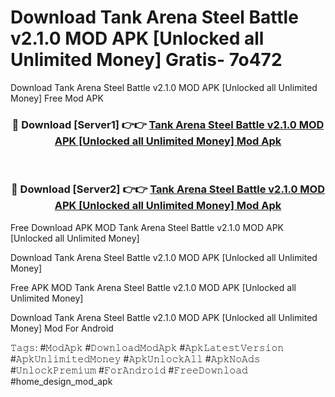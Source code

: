 # Download Tank Arena Steel Battle v2.1.0 MOD APK [Unlocked all Unlimited Money] Gratis- 7o472
Download Tank Arena Steel Battle v2.1.0 MOD APK [Unlocked all Unlimited Money] Free Mod APK

<div align="center">
<h3>🔴 Download [Server1] 👉👉 <a href="https://apk-comot.site?title=Tank_Arena_Steel_Battle_v2.1.0_MOD_APK_[Unlocked_all_Unlimited_Money]">Tank Arena Steel Battle v2.1.0 MOD APK [Unlocked all Unlimited Money] Mod Apk</a></h3><br>

<h3>🔴 Download [Server2] 👉👉 <a href="https://apk-comot.site?title=Tank_Arena_Steel_Battle_v2.1.0_MOD_APK_[Unlocked_all_Unlimited_Money]">Tank Arena Steel Battle v2.1.0 MOD APK [Unlocked all Unlimited Money] Mod Apk</a></h3>
</div>


Free Download APK MOD Tank Arena Steel Battle v2.1.0 MOD APK [Unlocked all Unlimited Money]

Download Tank Arena Steel Battle v2.1.0 MOD APK [Unlocked all Unlimited Money] 

Free APK MOD Tank Arena Steel Battle v2.1.0 MOD APK [Unlocked all Unlimited Money] 

Download Tank Arena Steel Battle v2.1.0 MOD APK [Unlocked all Unlimited Money] Mod For Android

𝚃𝚊𝚐𝚜: #𝙼𝚘𝚍𝙰𝚙𝚔 #𝙳𝚘𝚠𝚗𝚕𝚘𝚊𝚍𝙼𝚘𝚍𝙰𝚙𝚔 #𝙰𝚙𝚔𝙻𝚊𝚝𝚎𝚜𝚝𝚅𝚎𝚛𝚜𝚒𝚘𝚗 #𝙰𝚙𝚔𝚄𝚗𝚕𝚒𝚖𝚒𝚝𝚎𝚍𝙼𝚘𝚗𝚎𝚢 #𝙰𝚙𝚔𝚄𝚗𝚕𝚘𝚌𝚔𝙰𝚕𝚕 #𝙰𝚙𝚔𝙽𝚘𝙰𝚍𝚜 #𝚄𝚗𝚕𝚘𝚌𝚔𝙿𝚛𝚎𝚖𝚒𝚞𝚖 #𝙵𝚘𝚛𝙰𝚗𝚍𝚛𝚘𝚒𝚍 #𝙵𝚛𝚎𝚎𝙳𝚘𝚠𝚗𝚕𝚘𝚊𝚍 #home_design_mod_apk